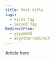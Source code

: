```yaml
---
title: Post title
tags: 
  - First Tag
  - Second Tag
RedirectFrom:
  - yyyymmdd
  - anyotherredirect
---
```

Article here